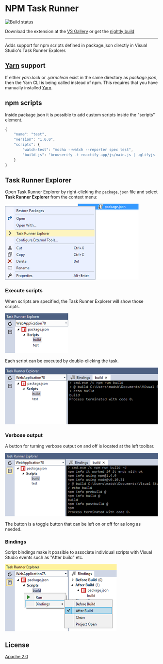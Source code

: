 # NPM Task Runner

[![Build status](https://ci.appveyor.com/api/projects/status/2cohf1g6n0ii7imq?svg=true)](https://ci.appveyor.com/project/madskristensen/npmtaskrunner)

Download the extension at the
[VS Gallery](https://visualstudiogallery.msdn.microsoft.com/8f2f2cbc-4da5-43ba-9de2-c9d08ade4941)
or get the
[nightly build](http://vsixgallery.com/extension/d7f89ba3-815c-4feb-89b9-68d1654e2138/)

---------------------------------------------------------

Adds support for npm scripts defined in package.json 
directly in Visual Studio's Task Runner Explorer.

## [Yarn](https://yarnpkg.com/) support
If either *yarn.lock* or *.yarnclean* exist in the same directory as *package.json*, then the Yarn CLI is being called instead of npm. This requires that you have manually installed [Yarn](https://yarnpkg.com/).

## npm scripts

Inside package.json it is possible to add custom scripts inside
the "scripts" element.

```js
{
	"name": "test",
	"version": "1.0.0",
	"scripts": {
		"watch-test": "mocha --watch --reporter spec test",
		"build-js": "browserify -t reactify app/js/main.js | uglifyjs -mc > static/bundle.js"
	}
}
```

## Task Runner Explorer
Open Task Runner Explorer by right-clicking the `package.json`
file and select **Task Runner Explorer** from the context menu:

![Open Task Runner Explorer](art/open-trx.png)

### Execute scripts
When scripts are specified, the Task Runner Explorer
will show those scripts.

![Task list](art/task-list.png)

Each script can be executed by double-clicking the task.

![Console](art/console.png)

### Verbose output
A button for turning verbose output on and off is located
at the left toolbar.

![Verbose Output](art/verbose-output.png)

The button is a toggle button that can be left
on or off for as long as needed.

### Bindings
Script bindings make it possible to associate individual scripts
with Visual Studio events such as "After build" etc.

![Visual Studio bindings](art/bindings.png)

## License
[Apache 2.0](LICENSE)
